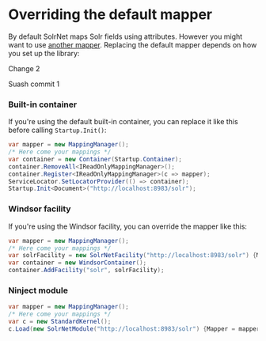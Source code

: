 # Overriding the default mapper

By default SolrNet maps Solr fields using attributes. However you might want to use [another mapper](Mapping.md). Replacing the default mapper depends on how you set up the library:

Change 2

Suash commit 1

### Built-in container
If you're using the default built-in container, you can replace it like this before calling `Startup.Init()`:

```C#
var mapper = new MappingManager();
/* Here come your mappings */
var container = new Container(Startup.Container);
container.RemoveAll<IReadOnlyMappingManager>();
container.Register<IReadOnlyMappingManager>(c => mapper);
ServiceLocator.SetLocatorProvider(() => container);
Startup.Init<Document>("http://localhost:8983/solr");
```

### Windsor facility
If you're using the Windsor facility, you can override the mapper like this:

```C#
var mapper = new MappingManager();
/* Here come your mappings */
var solrFacility = new SolrNetFacility("http://localhost:8983/solr") {Mapper = mapper};
var container = new WindsorContainer();
container.AddFacility("solr", solrFacility);
```

### Ninject module

```C#
var mapper = new MappingManager();
/* Here come your mappings */
var c = new StandardKernel();
c.Load(new SolrNetModule("http://localhost:8983/solr") {Mapper = mapper});
```
